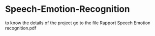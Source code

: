 # Speech-Emotion-Recognition

to know the details of the project go to the file Rapport Speech Emotion recognition.pdf

